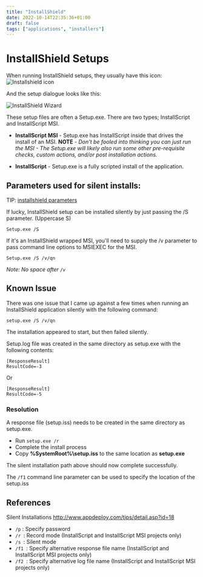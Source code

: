 ```yaml
---
title: "InstallShield"
date: 2022-10-14T22:35:36+01:00
draft: false
tags: ["applications", "installers"]
---
```



# InstallShield Setups
When running InstallShield setups, they usually have this icon:
![Installshield icon](/InstallShield-image1.png)

And the setup dialogue looks like this:

![InstallShield Wizard](/InstallShield-image2.png)

These setup files are often a Setup.exe. There are two types; InstallScript and InstallScript MSI.
- **InstallScript MSI** - Setup.exe has InstallScript inside that drives the install of an MSI.
**NOTE** - *Don't be fooled into thinking you can just run the MSI - The Setup.exe will likely also run some other pre-requisite checks, custom actions, and/or post installation actions.*

- **InstallScript** - Setup.exe is a fully scripted install of the application.

## Parameters used for silent installs:

TIP: [installshield parameters](https://duckduckgo.com/?q=installshield+parameters&ia=web)

If lucky, InstallShield setup can be installed silently by just passing the /S parameter. (Uppercase S)

`Setup.exe /S`

If it's an InstallShield wrapped MSI, you'll need to supply the /v parameter to pass command line options to MSIEXEC for the MSI.

`Setup.exe /S /v/qn`

*Note: No space after `/v`*


## Known Issue

There was one issue that I came up against a few times when running an InstallShield application silently with the following command:

`setup.exe /S /v/qn`

The installation appeared to start, but then failed silently.

Setup.log file was created in the same directory as setup.exe with the following contents:
```
[ResponseResult]
ResultCode=-3
```
Or
```
[ResponseResult]
ResultCode=-5
```

### Resolution

A response file (setup.iss) needs to be created in the same directory as setup.exe.

- Run `setup.exe /r`
- Complete the install process
- Copy **%SystemRoot%\setup.iss** to the same location as **setup.exe**

The silent installation path above should now complete successfully.

The `/f1` command line parameter can be used to specify the location of the setup.iss


## References

Silent Installations
<http://www.appdeploy.com/tips/detail.asp?id=18>

- `/p` : Specify password
- `/r `: Record mode (InstallScript and InstallScript MSI projects only)
- `/s `: Silent mode
- `/f1 `: Specify alternative response file name (InstallScript and InstallScript MSI projects only)
- `/f2 `: Specify alternative log file name (InstallScript and InstallScript MSI projects only)